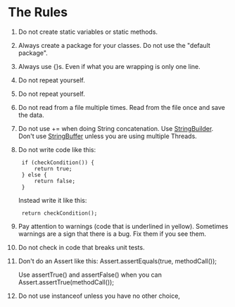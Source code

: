 
# The Rules

1. Do not create static variables or static methods.
2. Always create a package for your classes. Do not use the "default package".
3. Always use {}s. Even if what you are wrapping is only one line.
4. Do not repeat yourself.
5. Do not repeat yourself.
6. Do not read from a file multiple times. Read from the file once and save the data.
7. Do not use += when doing String concatenation. Use [StringBuilder](http://docs.oracle.com/javase/8/docs/api/java/lang/StringBuilder.html). Don't use [StringBuffer](http://docs.oracle.com/javase/8/docs/api/java/lang/StringBuffer.html) unless you are using multiple Threads.
8. Do not write code like this:

        if (checkCondition()) {
	    	return true;
	    } else {
	    	return false;
	    }
	
	Instead write it like this:
	
	    return checkCondition();
9. Pay attention to warnings (code that is underlined in yellow). Sometimes warnings are a sign that there is a bug. Fix them if you see them.
10. Do not check in code that breaks unit tests. 
11. Don't do an Assert like this:
        Assert.assertEquals(true, methodCall());

    Use assertTrue() and assertFalse() when you can
        Assert.assertTrue(methodCall());
    
12. Do not use instanceof unless you have no other choice,
